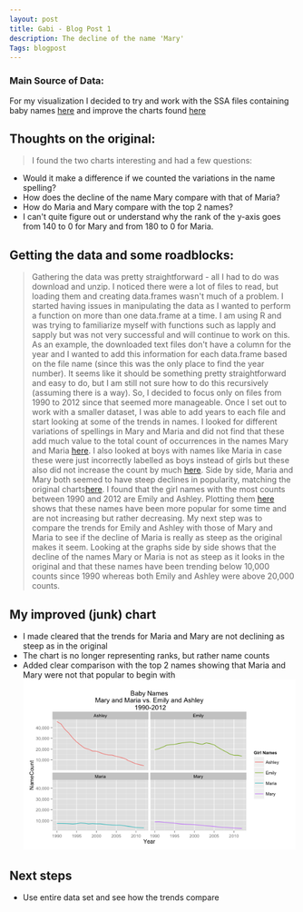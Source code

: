 ```yaml
---
layout: post
title: Gabi - Blog Post 1
description: The decline of the name 'Mary'
Tags: blogpost
---
```


### Main Source of Data:
For my visualization I decided to try and work with the SSA files containing baby names [here](http://www.ssa.gov/oact/babynames/limits.html)
and improve the charts found [here](http://familyinequality.wordpress.com/2013/05/11/mary-free-fall-continues/)

## Thoughts on the original:
> I found the two charts interesting and had a few questions:
* Would it make a difference if we counted the variations in the name spelling?
* How does the decline of the name Mary compare with that of Maria?
* How do Maria and Mary compare with the top 2 names?
* I can't quite figure out or understand why the rank of the y-axis goes from 140 to 0 for Mary and from 180 to 0 for Maria.

## Getting the data and some roadblocks:
>Gathering the data was pretty straightforward - all I had to do was download and unzip. I noticed there were a lot of files to 
read, but loading them and creating data.frames wasn't much of a problem. I started having issues in manipulating the data as
I wanted to perform a function on more than one data.frame at a time. I am using R and was trying to familiarize myself with 
functions such as lapply and sapply but was not very successful and will continue to work on this. As an example,
the downloaded text files don't have a column for the year and I wanted to add this information for each data.frame based on the 
file name (since this was the only place to find the year number). It seems like it should be something pretty straightforward and 
easy to do, but I am still not sure how to do this recursively (assuming there is a way). So, I decided to focus only on files from
1990 to 2012 since that seemed more manageable.
>Once I set out to work with a smaller dataset, I was able to add years to each file and start looking at some of the trends in
names. I looked for different variations of spellings in Mary and Maria and did not find that these add much value to the total
count of occurrences in the names Mary and Maria [here](https://github.com/Gabya06/datascience/blob/master/MariaDecline/assets/otherMarianames.png). 
I also looked at boys with names like Maria in case these were just incorrectly labelled as boys instead of girls but 
these also did not increase the count by much [here](https://github.com/Gabya06/datascience/blob/master/MariaDecline/assets/otherMariaboys.png). 
Side by side, Maria and Mary both seemed to have steep declines in popularity, matching the original charts[here](https://github.com/Gabya06/datascience/blob/master/MariaDecline/assets/sidebysideMaryMaria.png).
>I found that the girl names with the most counts between 1990 and 2012 are Emily and Ashley. 
Plotting them [here](https://github.com/Gabya06/datascience/blob/master/MariaDecline/assets/top2names.png) shows that these names have been 
more popular for some time and are not increasing but rather decreasing. My next step was to compare the trends
for Emily and Ashley with those of Mary and Maria to see if the decline of Maria is really as steep as the original makes it seem.
>Looking at the graphs side by side shows that the decline of the names Mary or Maria is not as steep as it looks in the original
and that these names have been trending below 10,000 counts since 1990 whereas both Emily and Ashley were above 20,000 counts. 

## My improved (junk) chart
* I made cleared that the trends for Maria and Mary are not declining as steep as in the original
* The chart is no longer representing ranks, but rather name counts
* Added clear comparison with the top 2 names showing that Maria and Mary were not that popular to begin with
[![top2Maria](https://github.com/Gabya06/datascience/blob/master/MariaDecline/assets/top2Maria.png)](https://github.com/Gabya06/datascience/blob/master/MariaDecline/assets/top2Maria.png)

## Next steps
* Use entire data set and see how the trends compare